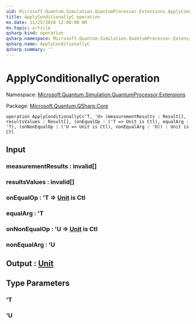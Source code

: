 ```yaml
---
uid: Microsoft.Quantum.Simulation.QuantumProcessor.Extensions.ApplyConditionallyC
title: ApplyConditionallyC operation
ms.date: 11/25/2020 12:00:00 AM
ms.topic: article
qsharp.kind: operation
qsharp.namespace: Microsoft.Quantum.Simulation.QuantumProcessor.Extensions
qsharp.name: ApplyConditionallyC
qsharp.summary: ''
---
```


# ApplyConditionallyC operation

Namespace: [Microsoft.Quantum.Simulation.QuantumProcessor.Extensions](xref:Microsoft.Quantum.Simulation.QuantumProcessor.Extensions)

Package: [Microsoft.Quantum.QSharp.Core](https://nuget.org/packages/Microsoft.Quantum.QSharp.Core)




```qsharp
operation ApplyConditionallyC<'T, 'U> (measurementResults : Result[], resultsValues : Result[], (onEqualOp : ('T => Unit is Ctl), equalArg : 'T), (onNonEqualOp : ('U => Unit is Ctl), nonEqualArg : 'U)) : Unit is Ctl
```


## Input

### measurementResults : __invalid<Result>__[]




### resultsValues : __invalid<Result>__[]




### onEqualOp : 'T => [Unit](xref:microsoft.quantum.user-guide.language.types)  is Ctl




### equalArg : 'T




### onNonEqualOp : 'U => [Unit](xref:microsoft.quantum.user-guide.language.types)  is Ctl




### nonEqualArg : 'U





## Output : [Unit](xref:microsoft.quantum.user-guide.language.types)



## Type Parameters

### 'T


### 'U

